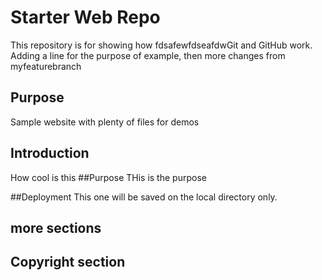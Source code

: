 # Starter Web Repo

This repository is for showing how fdsafewfdseafdwGit and GitHub work. Adding a line for the purpose of example, then more changes from myfeaturebranch

## Purpose

Sample website with plenty of files for demos

## Introduction
How cool is this
##Purpose
THis is the purpose

##Deployment
This one will be saved on the local directory only.
## more sections

## Copyright section 
